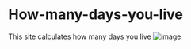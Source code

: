 # How-many-days-you-live
This site calculates how many days you live
![image](https://github.com/danilaverbytskyy/How-many-days-you-live/assets/97106552/245673a1-e3de-4d77-85ce-945bab58b646)

